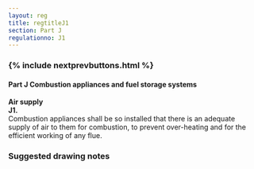 ```yaml
---
layout: reg
title: regtitleJ1
section: Part J
regulationno: J1
---
```


<div class="panel panel-primary">
  <div class="panel-heading">
    <h3 class="panel-title">
      {% include nextprevbuttons.html %}
        <h4>Part J Combustion appliances and fuel storage systems</h4>
    </h3>
  </div>
  <div class="panel-body">
    <p>
        <strong>Air supply</strong><br>
        <strong>J1.</strong><br>
            Combustion appliances shall be so installed that there is an adequate supply of air to them for combustion, to prevent over-heating and for the efficient working of any flue.
    </p>
  </div>
</div>



### Suggested drawing notes